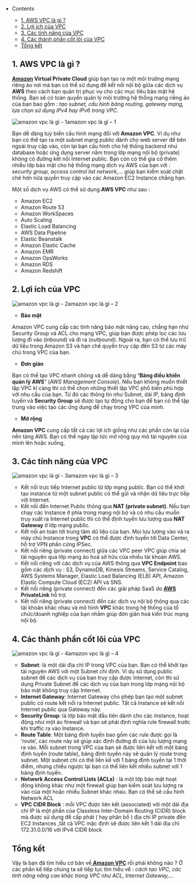 - Contents

  - [1. AWS VPC là gì ?](https://cuongquach.com/aws-vpc-la-gi.html#1_AWS_VPC_la_gi)
  - [2. Lợi ích của VPC](https://cuongquach.com/aws-vpc-la-gi.html#2_Loi_ich_cua_VPC)
  - [3. Các tính năng của VPC](https://cuongquach.com/aws-vpc-la-gi.html#3_Cac_tinh_nang_cua_VPC)
  - [4. Các thành phần cốt lõi của VPC](https://cuongquach.com/aws-vpc-la-gi.html#4_Cac_thanh_phan_cot_loi_cua_VPC)
  - [Tổng kết](https://cuongquach.com/aws-vpc-la-gi.html#Tong_ket)

  ## 1. AWS VPC là gì ?

  **[Amazon](https://cuongquach.com/tag/amazon) Virtual Private Cloud** giúp bạn tạo ra một môi trường mạng riêng ảo nơi mà bạn có thể sử dụng để kết nối nội bộ giữa các dịch vụ **AWS** theo cách bạn quản trị phục vụ cho các mục tiêu bảo mật hệ thống. Bạn sẽ có toàn quyền quản lý môi trường hệ thống mạng riêng ảo của bạn bao gồm : *tạo subnet, cấu hình bảng routing, gateway mạng, lựa chọn sử dụng IPv4 hay IPv6 trong VPC*.

  

  ![amazon vpc là gì - 1](https://cuongquach.com/resources/images/2019/03/default-vpc-diagram.png)amazon vpc là gì – 1

  Bạn dễ dàng tuỳ biến cấu hình mạng đối với **Amazon VPC**. Ví dụ như bạn có thể tạo ra một subnet mạng public dành cho web server để bên ngoài truy cập vào, còn lại bạn cấu hình cho hệ thống backend như database hoặc ứng dụng server nằm trong lớp mạng nội bộ (private) không có đường kết nối Internet public. Bạn còn có thể gia cố thêm nhiều lớp bảo mật cho hệ thống mạng dịch vụ AWS của bạn với : *security group, access control list network,*… giúp bạn kiểm soát chặt chẽ hơn nữa quyền truy cập vào các Amazon EC2 Instance chẳng hạn.

  Một số dịch vụ AWS có thể sử dụng **AWS VPC** như sau :

  - Amazon EC2
  - Amazon Route 53
  - Amazon WorkSpaces
  - Auto Scaling
  - Elastic Load Balancing
  - AWS Data Pipeline
  - Elastic Beanstalk
  - Amazon Elastic Cache
  - Amazon EMR
  - Amazon OpsWorks
  - Amazon RDS
  - Amazon Redshift

  ## 2. Lợi ích của VPC

  ![amazon vpc là gì - 2](https://cuongquach.com/resources/images/2019/03/subnets-diagram.png)amazon vpc là gì – 2

  - **Bảo mật**

  Amazon VPC cung cấp các tính năng bảo mật nâng cao, chẳng hạn như Security Group và ACL cho mạng VPC, giúp bạn được phép lọc các lưu lượng đi vào (inbound) và đi ra (outbound). Ngoài ra, bạn có thể lưu trữ dữ liệu trong Amazon S3 và hạn chế quyền truy cập đến S3 từ các máy chủ trong VPC của bạn.

  - **Đơn giản**

  Bạn có thể tạo VPC nhanh chóng và dễ dàng bằng “**Bảng điều khiển quản lý AWS**” (*AWS Management Console*). Nếu bạn không muốn thiết lập VPC kĩ càng thì có thể chọn những thiết lập VPC phổ biến phù hợp với nhu cầu của bạn. Từ đó các thông tin như Subnet, dải IP, bảng định tuyến và **Security Group** sẽ được tạo tự động cho bạn để bạn có thể tập trung vào việc tạo các ứng dụng để chạy trong VPC của mình.

  - **Mở rộng**

  **Amazon VPC** cung cấp tất cả các lợi ích giống như các phần còn lại của nền tảng AWS. Bạn có thể ngay lập tức mở rộng quy mô tài nguyên của mình lên hoặc xuống,

  ## 3. Các tính năng của VPC

  ![amazon vpc là gì - 3](https://cuongquach.com/resources/images/2019/03/virtual-private-gateway-diagram.png)amazon vpc là gì – 3

  - Kết nối trực tiếp Internet public từ lớp mạng public. Bạn có thể khởi tạo instance từ một subnet public có thể gửi và nhận dữ liệu trực tiếp với Internet.
  - Kết nối đến Internet Public thông qua **NAT (private subnet)**. Nếu bạn chạy các Instance ở phía trong mạng nội bộ và có nhu cầu muốn truy xuất ra Internet public thì có thể định tuyến lưu lượng qua **NAT Gateway** ở lớp mạng public.
  - Kết nối an toàn tới trung tâm dữ liệu của bạn. Mọi lưu lượng vào và ra máy chủ Instance trong **VPC** có thể được định tuyến tới Data Center, hỗ trợ VPN phần cứng IPSec.
  - Kết nối riêng (private connect) giữa các VPC peer VPC giúp chia sẻ tài nguyên qua lớp mạng ảo hoá sở hữu của nhiều tài khoản AWS.
  - Kết nối riêng với các dịch vụ của AWS thông qua **VPC Endpoint** bao gồm các dịch vụ : S3, DynamoDB, Kinesis Streams, Service Catalog, AWS Systems Manager, Elastic Load Balancing (ELB) API, Amazon Elastic Compute Cloud (EC2) API và SNS.
  - Kết nối riêng (private connect) đến các giải pháp SaaS do **[AWS](https://cuongquach.com/tag/aws) PrivateLink** hỗ trợ.
  - Kết nối riêng (private connect) đến các dịch vụ nội bộ thông qua các tài khoản khác nhau và mô hình **VPC** khác trong hệ thống của tổ chức/doanh nghiệp của bạn nhằm giúp đơn giản hoá kiến trúc mạng nội bộ.

  ## 4. Các thành phần cốt lõi của VPC

  ![amazon vpc là gì - 4](https://cuongquach.com/resources/images/2019/03/vpc-endpoint.png)amazon vpc là gì – 4

  - **Subnet**: là một dải địa chỉ IP trong VPC của bạn. Bạn có thể khởi tạo tài nguyên AWS với một Subnet chỉ định. Ví dụ sử dụng public subnet để các dịch vụ của bạn truy cập được Internet, còn thì sử dụng Private Subnet để các dịch vụ của bạn trong lớp mạng nội bộ bảo mật không truy cập Internet.
  - **Internet Gateway**: Internet Gateway cho phép bạn tạo một subnet public có route kết nối ra Internet public. Tất cả Instance sẽ kết nối Internet public qua Gateway này.
  - **Security Group**: là lớp bảo mật đầu tiên dành cho các Instance, hoạt động như một  ảo firewall và bạn sẽ phải định nghĩa rule firewall trước khi traffic ra vào Instance.
  - **Route Table**: Một bảng định tuyến bao gồm các rule được gọi là ‘route’, các route này sẽ giúp xác định đường đi của lưu lượng mạng ra vào. Mỗi subnet trong VPC của bạn sẽ được liên kết với một bảng định tuyến (route table), bảng định tuyến này sẽ quản lý route trong subnet. Một subnet chỉ có thể liên kế với 1 bảng định tuyến tại 1 thời điểm, nhưng chiều ngược lại bạn có thể liên kết nhiều subnet với 1 bảng định tuyến.
  - **Network Access Control Lists (ACLs)** : là một lớp bảo mật hoạt động không khác như một firewall giúp bạn kiểm soát lưu lượng ra vào của một hoặc nhiều Subnet khác nhau. Bạn có thể sẽ cấu hình Network ACL
  - **VPC CIDR Block** : mỗi VPC được liên kết (associated) với một dải địa chỉ IP là một phần của Classless Inter-Domain Routing (CIDR) block mà được sử dụng để cấp phát ( hay phân bổ ) địa chỉ IP private đến EC2 Instances ,tất cả VPC mặc định sẽ được liên kết 1 dải địa chỉ 172.31.0.0/16 với IPv4 CIDR block

  ## Tổng kết

  Vậy là bạn đã tìm hiểu cơ bản về[ **Amazon VPC**](https://cuongquach.com/aws-vpc-la-gi.html) rồi phải không nào ? Ở các phần kế tiếp chúng ta sẽ tiếp tục tìm hiểu về : *cách tạo VPC, các tính năng nâng cao khác trong VPC như ACL, Internet Gateway,…*